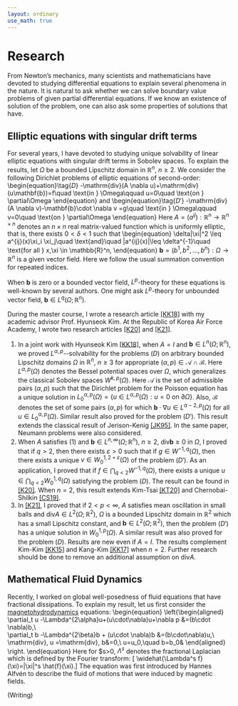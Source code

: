 ```yaml
---
layout: ordinary
use_math: true 
---
```


# Research

From Newton’s mechanics, many scientists and mathematicians have devoted to studying differential equations to explain several phenomena in the nature.  It is  natural to ask whether we can solve boundary value problems of given partial differential equations. If we know an existence of solution of the problem, one can also ask some properties of solutions that have. 

## Elliptic equations with singular drift terms

For several years, I have devoted to studying unique solvability of linear elliptic equations with singular drift terms  in Sobolev spaces.  To explain the results, let $\Omega$ be a bounded Lipschitz domain in $\mathbb{R}^n$, $n\geq 2$. We consider the following Dirichlet problems of elliptic equations of   second-order: 
\begin{equation}\tag{$D$}
-\mathrm{div}(A \nabla u)+\mathrm{div}(u\mathbf{b})=f\quad \text{in } \Omega\qquad u=0\quad \text{on } \partial\Omega 
\end{equation}
and 
\begin{equation}\tag{$D'$}
-\mathrm{div}(A \nabla v)-\mathbf{b}\cdot \nabla v =g\quad \text{in } \Omega\qquad v=0\quad \text{on } \partial\Omega
\end{equation}
Here $A=(a^{ij}):\mathbb{R}^n\rightarrow \mathbb{R}^{n\times n}$ denotes an $n\times n$ real matrix-valued function  which is uniformly elliptic, that is, there exists $0<\delta<1$ such that 
\begin{equation}
\delta|\xi|^2 \leq a^{ij}(x)\xi_i \xi_j\quad \text{and}\quad |a^{ij}(x)|\leq \delta^{-1}\quad    \text{for all } x,\xi \in \mathbb{R}^n, 
\end{equation}
$\mathbf{b}=(b^1,b^2,\dots,b^n) : \Omega\rightarrow \mathbb{R}^n$ is a given vector field. Here we follow the usual summation convention for repeated indices.

When $\mathbf{b}$ is zero or a bounded vector field, $L^p$-theory for these equations is well-known by several authors. One might ask $L^p$-theory for unbounded vector field, $\mathbf{b}\in L^q(\Omega;\mathbb{R}^n)$. 

During the master course, I wrote a research article [[KK18]](https://arxiv.org/abs/1811.12619) with my academic advisor Prof. Hyunseok Kim. At the Republic of Korea Air Force Academy, I wrote two research articles [[K20]](https://www.sciencedirect.com/science/article/abs/pii/S0022247X21002444) and [[K21]](https://arxiv.org/abs/2104.01300). 

1. In a joint work with Hyunseok Kim [[KK18]](https://arxiv.org/abs/1811.12619), when $A=I$ and $\mathbf{b} \in L^{n}(\Omega;\mathbb{R}^n)$, we proved $L^{\alpha,p}$--solvability for the problems $(D)$ on arbitrary bounded Lipschitz domains $\Omega$ in $\mathbb{R}^n$, $n\geq 3$ for appropriate $(\alpha,p)\in \mathscr{A}\cap \mathscr{B}$. Here $L^{\alpha,p}(\Omega)$ denotes the Bessel potential spaces over $\Omega$, which generalizes the classical Sobolev spaces $W^{k,p}(\Omega)$. Here $\mathscr{A}$ is the set of admissible pairs $(\alpha,p)$ such that  the Dirichlet problem for the Poisson equation has a unique solution in $L^{\alpha,p}_0(\Omega) =\{ u\in L^{\alpha,p}(\Omega) : u=0\text{ on } \partial\Omega\}$. Also, $\mathscr{B}$ denotes the set of some pairs $(\alpha,p)$ for which $\mathbf{b} \cdot \nabla u \in L^{\alpha-2,p}(\Omega)$ for all $u\in L_0^{\alpha,p}(\Omega)$. Similar result also proved for the problem $(D')$. This result extends the classical result of Jerison-Kenig [[JK95]](https://www.sciencedirect.com/science/article/pii/S0022123685710671). In the same paper, Neumann problems were also considered. 
2. When $A$ satisfies (1) and $\mathbf{b} \in L^{n,\infty}(\Omega;\mathbb{R}^n)$, $n\geq 2$, $\mathrm{div} \mathbf{b} \geq 0$ in $\Omega$,  I proved that if $q>2$, then there exists $\varepsilon>0$ such that if $g\in W^{-1,q}(\Omega)$,  then there exists a unique $v\in W_0^{1,2+\varepsilon}(\Omega)$ of the problem $(D')$. As an application, I proved that if $f\in \bigcap_{q<2} W^{-1,q}(\Omega)$, there exists a unique $u\in \bigcap_{q<2} W_0^{1,q}(\Omega)$ satisfying the problem $(D)$. The result can be found in [[K20]](https://www.sciencedirect.com/science/article/abs/pii/S0022247X21002444).  When $n=2$, this result extends Kim-Tsai [[KT20]](https://epubs.siam.org/doi/abs/10.1137/19M1282969?mobileUi=0&) and Chernobai-Shilkin [[CS19]](https://www.tandfonline.com/doi/abs/10.1080/17476933.2020.1816980). 
3. In [[K21]](https://arxiv.org/abs/2104.01300), I proved that if $2<p<\infty$, $A$ satisfies mean oscillation in small balls and $\mathrm{div} A \in L^{2}(\Omega;\mathbb{R}^2)$, $\Omega$ is a bounded Lipschitz domain in $\mathbb{R}^2$ which has a small Lipschitz constant, and $\mathbf{b} \in L^{2}(\Omega;\mathbb{R}^2)$, then the problem $(D')$ has a unique solution in $W_0^{1,p}(\Omega)$. A similar result was also proved for the problem $(D)$. Results are new even if $A=I$. The results complement Kim-Kim [[KK15]](https://epubs.siam.org/doi/abs/10.1137/14096270X?journalCode=sjmaah) and Kang-Kim [[KK17]](http://www.aimsciences.org/article/doi/10.3934/cpaa.2017038) when $n=2$. Further research should be done to remove an additional assumption on $\mathrm{div} A$. 

## Mathematical Fluid Dynamics

Recently, I worked on global well-posedness of fluid equations that have fractional dissipations. To explain my result, let us first consider the [magnetohydrodynamics](https://en.wikipedia.org/wiki/Magnetohydrodynamics) equations:
\begin{equation}
\left\{\begin{aligned}
\partial_t u -\Lambda^{2\alpha}u+(u\cdot\nabla)u+\nabla p &=(b\cdot \nabla)b,\\\
\partial_t b -\Lambda^{2\beta}b + (u\cdot \nabla)b &=(b\cdot\nabla)u,\\
\mathrm{div}\, u =\mathrm{div}\, b&=0,\\
u=u_0,\quad b=b_0&
\end{aligned}
\right.
\end{equation}
Here for $s>0, $\Lambda^s$ denotes the fractional Laplacian which is defined by the Fourier transform:
\[  \widehat{\Lambda^s f}(\xi)=|\xi|^s \hat{f}(\xi).\]
The equation was first introduced by Hannes Alfvén to describe the fluid of motions that were induced by magnetic fields. 

(Writing)
